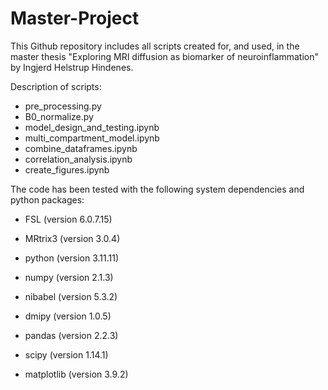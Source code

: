 # Master-Project
This Github repository includes all scripts created for, and used, in the master thesis "Exploring MRI diffusion as biomarker of neuroinflammation" by Ingjerd Helstrup Hindenes.

Description of scripts:
- pre_processing.py
- B0_normalize.py
- model_design_and_testing.ipynb
- multi_compartment_model.ipynb
- combine_dataframes.ipynb
- correlation_analysis.ipynb
- create_figures.ipynb

The code has been tested with the following system dependencies and python packages:

- FSL (version 6.0.7.15)
- MRtrix3 (version 3.0.4)

- python (version 3.11.11)
- numpy (version 2.1.3)
- nibabel (version 5.3.2)
- dmipy (version 1.0.5)
- pandas (version 2.2.3)
- scipy (version 1.14.1)
- matplotlib (version 3.9.2)
